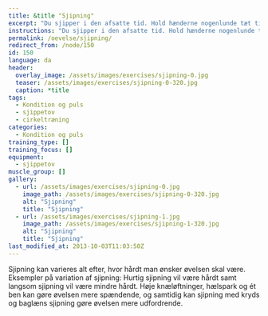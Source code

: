 ```yaml
---
title: &title "Sjipning"
excerpt: "Du sjipper i den afsatte tid. Hold hænderne nogenlunde tæt til hoften og sørg for at sjippetovet primært svinges i håndleddene."
instructions: "Du sjipper i den afsatte tid. Hold hænderne nogenlunde tæt til hoften og sørg for at sjippetovet primært svinges i håndleddene."
permalink: /oevelse/sjipning/
redirect_from: /node/150
id: 150
language: da
header:
  overlay_image: /assets/images/exercises/sjipning-0.jpg
  teaser: /assets/images/exercises/sjipning-0-320.jpg
  caption: *title
tags:
  - Kondition og puls
  - sjippetov
  - cirkeltræning
categories:
  - Kondition og puls
training_type: []
training_focus: []
equipment:
  - sjippetov
muscle_group: []
gallery:
  - url: /assets/images/exercises/sjipning-0.jpg
    image_path: /assets/images/exercises/sjipning-0-320.jpg
    alt: "Sjipning"
    title: "Sjipning"
  - url: /assets/images/exercises/sjipning-1.jpg
    image_path: /assets/images/exercises/sjipning-1-320.jpg
    alt: "Sjipning"
    title: "Sjipning"
last_modified_at: 2013-10-03T11:03:50Z
---
```


Sjipning kan varieres alt efter, hvor hårdt man ønsker øvelsen skal være. Eksempler på variation af sjipning: Hurtig sjipning vil være hårdt samt langsom sjipning vil være mindre hårdt. Høje knæløftninger, hælspark og ét ben kan gøre øvelsen mere spændende, og samtidig kan sjipning med kryds og baglæns sjipning gøre øvelsen mere udfordrende.
